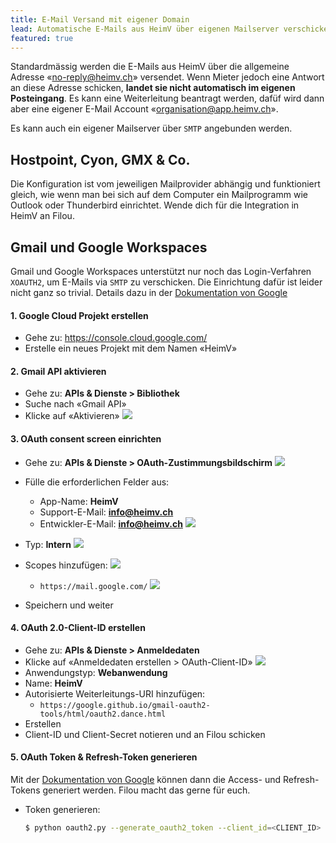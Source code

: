 ```yaml
---
title: E-Mail Versand mit eigener Domain
lead: Automatische E-Mails aus HeimV über eigenen Mailserver verschicken
featured: true
---
```


Standardmässig werden die E-Mails aus HeimV über die allgemeine Adresse «no-reply@heimv.ch» versendet. Wenn Mieter jedoch eine Antwort an diese Adresse schicken, **landet sie nicht automatisch im eigenen Posteingang**. Es kann eine Weiterleitung beantragt werden, dafüf wird dann aber eine eigener E-Mail Account «organisation@app.heimv.ch». 

Es kann auch ein eigener Mailserver über `SMTP` angebunden werden. 

## Hostpoint, Cyon, GMX & Co.

Die Konfiguration ist vom jeweiligen Mailprovider abhängig und funktioniert gleich, wie wenn man bei sich auf dem Computer ein Mailprogramm wie Outlook oder Thunderbird einrichtet. Wende dich für die Integration in HeimV an Filou.

## Gmail und Google Workspaces

Gmail und Google Workspaces unterstützt nur noch das Login-Verfahren `XOAUTH2`, um E-Mails via `SMTP` zu verschicken. Die Einrichtung dafür ist leider nicht ganz so trivial. Details dazu in der [Dokumentation von Google](https://developers.google.com/workspace/gmail/imap/xoauth2-protocol)

#### 1. Google Cloud Projekt erstellen

- Gehe zu: https://console.cloud.google.com/
- Erstelle ein neues Projekt mit dem Namen «HeimV»

#### 2. Gmail API aktivieren

- Gehe zu: **APIs & Dienste > Bibliothek**
- Suche nach «Gmail API»
- Klicke auf «Aktivieren»
  ![](/articles/custom_mailserver/enable-gmail-api.png)


#### 3. OAuth consent screen einrichten

- Gehe zu: **APIs & Dienste > OAuth-Zustimmungsbildschirm**
  ![](/articles/custom_mailserver/enabled-gmail-api.png)
- Fülle die erforderlichen Felder aus:
  - App-Name: **HeimV**
  - Support-E-Mail: **info@heimv.ch**
  - Entwickler-E-Mail: **info@heimv.ch**
  ![](/articles/custom_mailserver/gmail-oauth-consent-1.png)

- Typ: **Intern**
  ![](/articles/custom_mailserver/gmail-oauth-consent-2.png)

- Scopes hinzufügen:
  ![](/articles/custom_mailserver/gmail-oauth-add-scope-1.png)

  - `https://mail.google.com/`
  ![](/articles/custom_mailserver/gmail-oauth-add-scope-2.png)
  
- Speichern und weiter

#### 4. OAuth 2.0-Client-ID erstellen

- Gehe zu: **APIs & Dienste > Anmeldedaten**
- Klicke auf «Anmeldedaten erstellen > OAuth-Client-ID»
  ![](/articles/custom_mailserver/gmail-oauth-create-client-1.png)
- Anwendungstyp: **Webanwendung**
- Name: **HeimV**
- Autorisierte Weiterleitungs-URI hinzufügen:
  - `https://google.github.io/gmail-oauth2-tools/html/oauth2.dance.html`
- Erstellen 
- Client-ID und Client-Secret notieren und an Filou schicken

#### 5. OAuth Token & Refresh-Token generieren

Mit der [Dokumentation von Google](https://github.com/google/gmail-oauth2-tools/wiki/OAuth2DotPyRunThrough) können dann die Access- und Refresh-Tokens generiert werden. Filou macht das gerne für euch.

- Token generieren:
  ```sh
  $ python oauth2.py --generate_oauth2_token --client_id=<CLIENT_ID> --client_secret=<CLIENT_SECRET>
  ```
